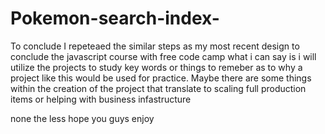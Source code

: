 # Pokemon-search-index-

To conclude I repeteaed the similar steps as my most recent design to conclude the javascript course with free code camp what i can say is i will utilize the projects to study key words or things to remeber as to why a project like this would be used for practice. Maybe there are some things within the creation of the project that translate to scaling full production items or helping with business infastructure 

none the less hope you guys enjoy 
